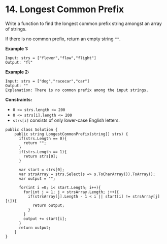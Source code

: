 # 14. Longest Common Prefix

Write a function to find the longest common prefix string amongst an array of strings.

If there is no common prefix, return an empty string `""`.

**Example 1:**

```text
Input: strs = ["flower","flow","flight"]
Output: "fl"
```

**Example 2:**

```text
Input: strs = ["dog","racecar","car"]
Output: ""
Explanation: There is no common prefix among the input strings.
```

**Constraints:**

* `0 <= strs.length <= 200`
* `0 <= strs[i].length <= 200`
* `strs[i]` consists of only lower-case English letters.

```text
public class Solution {
    public string LongestCommonPrefix(string[] strs) {
      if(strs.Length == 0){
        return "";
      }
      if(strs.Length == 1){
        return strs[0];
      }
      
      var start = strs[0];
      var strsArray = strs.Select(s => s.ToCharArray()).ToArray();
      var output = "";

      for(int i =0; i< start.Length; i++){
        for(int j = 1; j < strsArray.Length; j++){
          if(strsArray[j].Length - 1 < i || start[i] != strsArray[j][i]){
            return output;
          }
        }
        output += start[i];
      }
      return output;
    }
}
```

